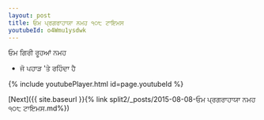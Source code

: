 ```yaml
---
layout: post
title: ਓਮ ਪ੍ਰਗਰਾਹਾਯਾ ਨਮਹ ੧੦੮ ਟਾਇਮਸ
youtubeId: o4Wmu1ysdwk
---
```

 
 
 ਓਮ ਗਿਰੀ ਰੂਹਆਂ ਨਮਹ  
 
 -  ਜੋ ਪਹਾੜ 'ਤੇ ਰਹਿੰਦਾ ਹੈ 
 
  
 
  
 
 
 
 
 
 


{% include youtubePlayer.html id=page.youtubeId %}
 
[Next]({{ site.baseurl }}{% link  split2/_posts/2015-08-08-ਓਮ ਪ੍ਰਗਰਾਹਾਯਾ ਨਮਹ ੧੦੮ ਟਾਇਮਸ.md%})
 
